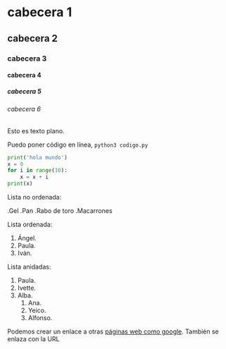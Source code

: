# cabecera 1

## cabecera 2

### cabecera 3 

#### cabecera 4

##### cabecera 5

###### cabecera 6

Esto es texto plano.

Puedo poner código en línea, `python3 codigo.py`

```python
print('hola mundo')
x = 0
for i in range(10):
    x = x + i
print(x)
```
Lista no ordenada:

.Gel
.Pan
.Rabo de toro
.Macarrones

Lista ordenada:

1. Ángel.
2. Paula.
3. Iván.

Lista anidadas:

1. Paula.
2. Ivette.
3. Alba.
    1. Ana.
    2. Yeico.
    3. Alfonso.

Podemos crear un enlace a otras [páginas web como google](http://google.com). También se enlaza con la URL 
 
    
```
